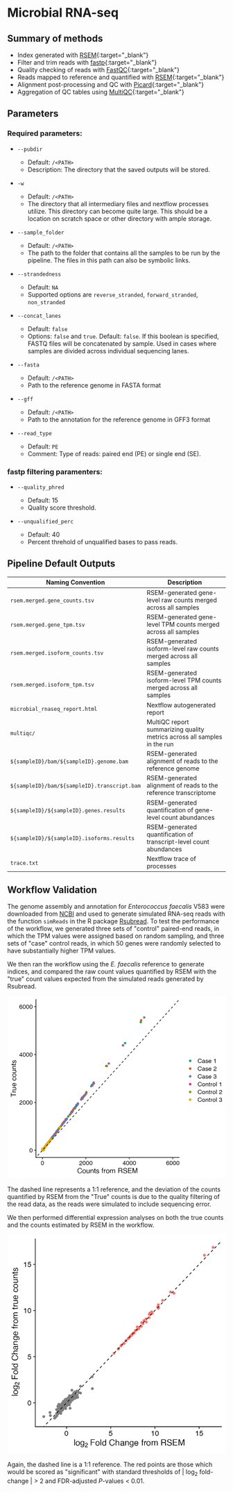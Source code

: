 # Microbial RNA-seq 

## Summary of methods 

* Index generated with [RSEM](http://deweylab.github.io/RSEM){:target="\_blank"}
* Filter and trim reads with [fastp](https://github.com/OpenGene/fastp){:target="\_blank"}
* Quality checking of reads with [FastQC](http://www.bioinformatics.babraham.ac.uk/projects/fastqc/){:target="\_blank"}
* Reads mapped to reference and quantified with [RSEM](http://deweylab.github.io/RSEM){:target="\_blank"}
* Alignment post-processing and QC with [Picard](https://broadinstitute.github.io/picard/){:target="\_blank"}
* Aggregation of QC tables using [MultiQC](https://multiqc.info){:target="\_blank"}

## Parameters

### Required parameters:

* `--pubdir` 
	* Default: `/<PATH>` 
	* Description: The directory that the saved outputs will be stored.

* `-w`
    * Default: `/<PATH>`
    * The directory that all intermediary files and nextflow processes utilize. This directory can become quite large. This should be a location on scratch space or other directory with ample storage.

* `--sample_folder` 
    * Default: `/<PATH>`
    * The path to the folder that contains all the samples to be run by the pipeline. The files in this path can also be symbolic links.

* `--strandedness`
    * Default: `NA`
    * Supported options are `reverse_stranded`, `forward_stranded`, `non_stranded`

* `--concat_lanes`
    * Default: `false`
    * Options: `false` and `true`. Default: `false`. If this boolean is specified, FASTQ files will be concatenated by sample. Used in cases where samples are divided across individual sequencing lanes.

* `--fasta`
    * Default: `/<PATH>`
    * Path to the reference genome in FASTA format

* `--gff`
    * Default: `/<PATH>`
    * Path to the annotation for the reference genome in GFF3 format

* `--read_type`
    * Default: `PE`
    * Comment: Type of reads: paired end (PE) or single end (SE).

### fastp filtering paramenters:

* `--quality_phred`
    * Default: 15
    * Quality score threshold.

* `--unqualified_perc`
    * Default: 40
    * Percent threhold of unqualified bases to pass reads.


## Pipeline Default Outputs 
 
| Naming Convention                                                    | Description                                                                                                   |
| -------------------------------------------------------------------- | ------------------------------------------------------------------------------------------------------------- |
| `rsem.merged.gene_counts.tsv` | RSEM-generated gene-level raw counts merged across all samples |
| `rsem.merged.gene_tpm.tsv` | RSEM-generated gene-level TPM counts merged across all samples |
| `rsem.merged.isoform_counts.tsv` | RSEM-generated isoform-level raw counts merged across all samples |
| `rsem.merged.isoform_tpm.tsv` | RSEM-generated isoform-level TPM counts merged across all samples |
| `microbial_rnaseq_report.html`                                        | Nextflow autogenerated report                                                                                 |
| `multiqc/`                                                           | MultiQC report summarizing quality metrics across all samples in the run                                      |
| `${sampleID}/bam/${sampleID}.genome.bam`                             | RSEM-generated alignment of reads to the reference genome                                                     |
| `${sampleID}/bam/${sampleID}.transcript.bam`                         | RSEM-generated alignment of reads to the reference transcriptome                                              |
| `${sampleID}/${sampleID}.genes.results`                          | RSEM-generated quantification of gene-level count abundances                                                  |
| `${sampleID}/${sampleID}.isoforms.results`                       | RSEM-generated quantification of transcript-level count abundances                                            |
| `trace.txt`                                                          | Nextflow trace of processes                                                                                   |

## Workflow Validation

The genome assembly and annotation for *Enterococcus faecalis* V583 were
downloaded from [NCBI](https://www.ncbi.nlm.nih.gov/datasets/genome/GCF_000007785.1/)
and used to generate simulated RNA-seq reads with the function 
`simReads` in the R package [Rsubread](https://doi.org/doi:10.18129/B9.bioc.Rsubread). To test the performance of the workflow, we generated three sets of
"control" paired-end reads, in which the TPM values were assigned based on
random sampling, and three sets of "case" control reads, in which 50 genes
were randomly selected to have substantially higher TPM values.

We then ran the workflow using the *E. faecalis* reference to generate
indices, and compared the raw count values quantified by RSEM with the
"true" count values expected from the simulated reads generated by Rsubread.

![Count comparison](ef_count_comparison.png)

The dashed line represents a 1:1 reference, and the deviation of the 
counts quantified by RSEM from the "True" counts is due to the quality
filtering of the read data, as the reads were simulated to include
sequencing error.

We then performed differential expression analyses on both the true
counts and the counts estimated by RSEM in the workflow.

![DGE comparison](ef_dge_comparison.png)

Again, the dashed line is a 1:1 reference. The red points are those
which would be scored as "significant" with standard thresholds of
| log<sub>2</sub> fold-change | > 2 and FDR-adjusted *P*-values < 0.01.
